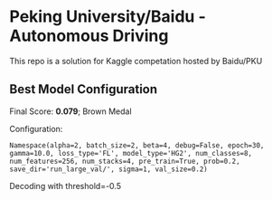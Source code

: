 # Peking University/Baidu - Autonomous Driving
This repo is a solution for Kaggle competation hosted by Baidu/PKU
## Best Model Configuration
Final Score: **0.079**; Brown Medal

Configuration:
```
Namespace(alpha=2, batch_size=2, beta=4, debug=False, epoch=30, gamma=10.0, loss_type='FL', model_type='HG2', num_classes=8, num_features=256, num_stacks=4, pre_train=True, prob=0.2, save_dir='run_large_val/', sigma=1, val_size=0.2)
```
Decoding with threshold=-0.5
